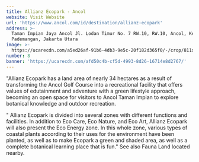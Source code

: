 ```yaml
---
title: Allianz Ecopark - Ancol
website: Visit Website
url: 'https://www.ancol.com/id/destination/allianz-ecopark'
address: >-
  Taman Impian Jaya Ancol Jl. Lodan Timur No. 7 RW.10, RW.10, Ancol, Kec.
  Pademangan, Jakarta Utara
image: >-
  https://ucarecdn.com/a5ed26af-91b6-4db3-9e5c-20f182d365f0/-/crop/811x522/114,0/-/preview/
number: 8
banner: 'https://ucarecdn.com/afd50c4b-cf5d-4993-8d26-16714e8d2767/'
---
```

"Allianz Ecopark has a land area of ​​nearly 34 hectares as a result of transforming the Ancol Golf Course into a recreational facility that offers values ​​of edutainment and adventure with a green lifestyle approach, becoming an open space for visitors to Ancol Taman Impian to explore botanical knowledge and outdoor recreation.

" Allianz Ecopark is divided into several zones with different functions and facilities. In addition to Eco Care, Eco Nature, and Eco Art, Allianz Ecopark will also present the Eco Energy zone. In this whole zone, various types of coastal plants according to their uses for the environment have been planted, as well as to make Ecopark a green and shaded area, as well as a complete botanical learning place that is fun." See also Fauna Land located nearby.
